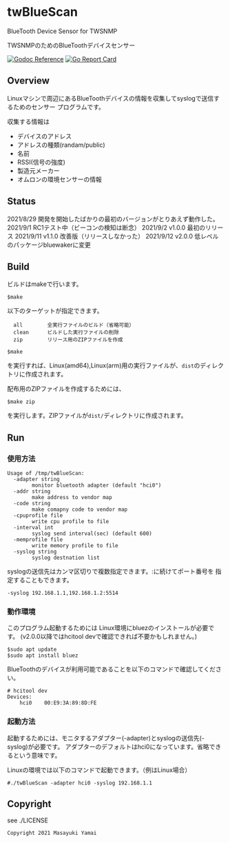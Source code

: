 # twBlueScan
BlueTooth Device Sensor for TWSNMP

TWSNMPのためのBlueToothデバイスセンサー

[![Godoc Reference](https://godoc.org/github.com/twsnmp/twBlueScan?status.svg)](http://godoc.org/github.com/twsnmp/twBlueScan)
[![Go Report Card](https://goreportcard.com/badge/twsnmp/twBlueScan)](https://goreportcard.com/report/twsnmp/twBlueScan)

## Overview

Linuxマシンで周辺にあるBlueToothデバイスの情報を収集してsyslogで送信するためのセンサー
プログラムです。

収集する情報は

- デバイスのアドレス
- アドレスの種類(randam/public)
- 名前
- RSSI(信号の強度)
- 製造元メーカー
- オムロンの環境センサーの情報

## Status

2021/8/29  開発を開始したばかりの最初のバージョンがとりあえず動作した。
2021/9/1   RC1テスト中（ビーコンの検知は断念）
2021/9/2   v1.0.0 最初のリリース
2021/9/11  v1.1.0 改善版（リリースしなかった）
2021/9/12  v2.0.0 低レベルのパッケージbluewakerに変更

## Build

ビルドはmakeで行います。
```
$make
```
以下のターゲットが指定できます。
```
  all        全実行ファイルのビルド（省略可能）
  clean      ビルドした実行ファイルの削除
  zip        リリース用のZIPファイルを作成
```

```
$make
```
を実行すれば、Linux(amd64),Linux(arm)用の実行ファイルが、`dist`のディレクトリに作成されます。

配布用のZIPファイルを作成するためには、
```
$make zip
```
を実行します。ZIPファイルが`dist/`ディレクトリに作成されます。

## Run

### 使用方法

```
Usage of /tmp/twBlueScan:
  -adapter string
    	monitor bluetooth adapter (default "hci0")
  -addr string
    	make address to vendor map
  -code string
    	make comapny code to vendor map
  -cpuprofile file
    	write cpu profile to file
  -interval int
    	syslog send interval(sec) (default 600)
  -memprofile file
    	write memory profile to file
  -syslog string
    	syslog destnation list
```

syslogの送信先はカンマ区切りで複数指定できます。:に続けてポート番号を
指定することもできます。

```
-syslog 192.168.1.1,192.168.1.2:5514
```

### 動作環境

このプログラム起動するためには
Linux環境にbluezのインストールが必要です。
(v2.0.0以降ではhcitool devで確認できれば不要かもしれません。)

```
$sudo apt update
$sudo apt install bluez
```

BlueToothのデバイスが利用可能であることを以下のコマンドで確認してください。

```
# hcitool dev
Devices:
	hci0	00:E9:3A:89:8D:FE
```

### 起動方法

起動するためには、モニタするアダプター(-adapter)とsyslogの送信先(-syslog)が必要です。
アダプターのデフォルトはhci0になっています。省略できるという意味です。

Linuxの環境では以下のコマンドで起動できます。（例はLinux場合）

```
#./twBlueScan -adapter hci0 -syslog 192.168.1.1
```

## Copyright

see ./LICENSE

```
Copyright 2021 Masayuki Yamai
```
